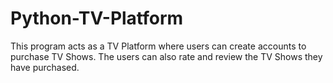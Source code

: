 # Python-TV-Platform
This program acts as a TV Platform where users can create accounts to purchase TV Shows. The users can also rate and review the TV Shows they have purchased.
